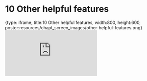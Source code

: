 # 10 Other helpful features
 
{type: iframe, title:10 Other helpful features, width:800, height:600, poster:resources/chapt_screen_images/other-helpful-features.png}
![](https://jhudatascience.org/Documentation_and_Usability//no_toc/other-helpful-features.html)
 

 
